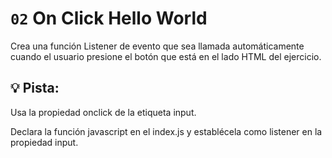 # `02` On Click Hello World

Crea una función Listener de evento que sea llamada automáticamente cuando el usuario presione el botón que está en el lado HTML del ejercicio.

## 💡 Pista: 

Usa la propiedad onclick de la etiqueta input.

Declara la función javascript en el index.js y establécela como listener en la propiedad input.
